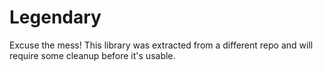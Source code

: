 # Legendary

Excuse the mess! This library was extracted from a different repo and will
require some cleanup before it's usable.
